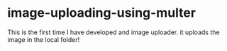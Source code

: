 # image-uploading-using-multer


This is the first time I have developed and image uploader. it uploads the image in the local folder!
